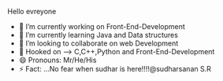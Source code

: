 Hello evreyone

- 🔭 I’m currently working on Front-End-Development
- 🌱 I’m currently learning Java and Data structures
- 👯 I’m looking to collaborate on web Development
- 💬 Hooked on --> C,C++,Python and Front-End-Development
- 😄 Pronouns: Mr/He/His
- ⚡ Fact: ...No fear when sudhar is here!!!!@sudharsanan S.R

